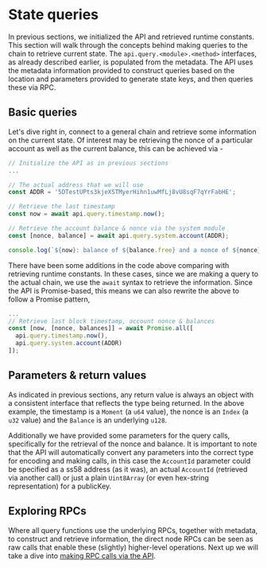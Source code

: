 # State queries

In previous sections, we initialized the API and retrieved runtime constants. This section will walk through the concepts behind making queries to the chain to retrieve current state. The `api.query.<module>.<method>` interfaces, as already described earlier, is populated from the metadata. The API uses the metadata information provided to construct queries based on the location and parameters provided to generate state keys, and then queries these via RPC.

## Basic queries

Let's dive right in, connect to a general chain and retrieve some information on the current state. Of interest may be retrieving the nonce of a particular account as well as the current balance, this can be achieved via -

```js
// Initialize the API as in previous sections
...

// The actual address that we will use
const ADDR = '5DTestUPts3kjeXSTMyerHihn1uwMfLj8vU8sqF7qYrFabHE';

// Retrieve the last timestamp
const now = await api.query.timestamp.now();

// Retrieve the account balance & nonce via the system module
const [nonce, balance] = await api.query.system.account(ADDR);

console.log(`${now}: balance of ${balance.free} and a nonce of ${nonce}`);
```

There have been some additions in the code above comparing with retrieving runtime constants. In these cases, since we are making a query to the actual chain, we use the `await` syntax to retrieve the information. Since the API is Promise-based, this means we can also rewrite the above to follow a Promise pattern,

```js
...
// Retrieve last block timestamp, account nonce & balances
const [now, [nonce, balances]] = await Promise.all([
  api.query.timestamp.now(),
  api.query.system.account(ADDR)
]);
```

## Parameters & return values

As indicated in previous sections, any return value is always an object with a consistent interface that reflects the type being returned. In the above example, the timestamp is a `Moment` (a `u64` value), the nonce is an `Index` (a `u32` value) and the `Balance` is an underlying `u128`.

Additionally we have provided some parameters for the query calls, specifically for the retrieval of the nonce and balance. It is important to note that the API will automatically convert any parameters into the correct type for encoding and making calls, in this case the `AccountId` parameter could be specified as a ss58 address (as it was), an actual `AccountId` (retrieved via another call) or just a plain `Uint8Array` (or even hex-string representation) for a publicKey.

## Exploring RPCs

Where all query functions use the underlying RPCs, together with metadata, to construct and retrieve information, the direct node RPCs can be seen as raw calls that enable these (slightly) higher-level operations. Next up we will take a dive into [making RPC calls via the API](api.rpc.md).
